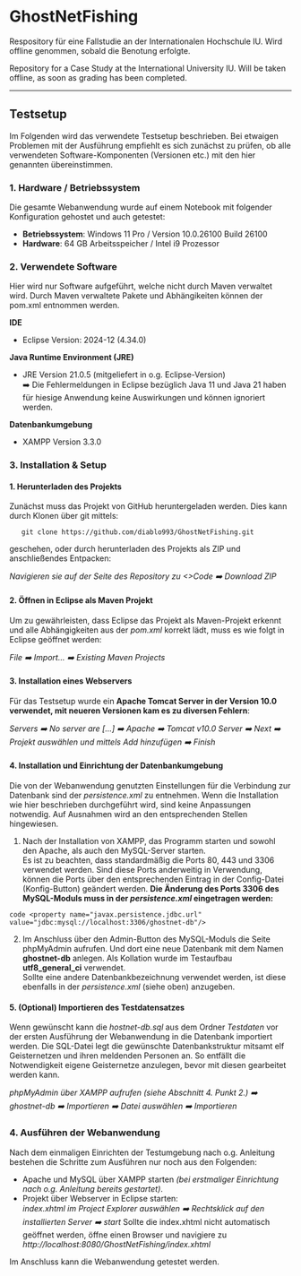 # GhostNetFishing

Respository für eine Fallstudie an der Internationalen Hochschule IU.
Wird offline genommen, sobald die Benotung erfolgte.

Repository for a Case Study at the International University IU.
Will be taken offline, as soon as grading has been completed.

---

## Testsetup

Im Folgenden wird das verwendete Testsetup beschrieben. Bei etwaigen Problemen mit der Ausführung empfiehlt es sich zunächst zu prüfen, ob alle verwendeten Software-Komponenten (Versionen etc.) mit den hier genannten übereinstimmen.

### 1. Hardware / Betriebssystem
Die gesamte Webanwendung wurde auf einem Notebook mit folgender Konfiguration gehostet und auch getestet:
- **Betriebssystem**: Windows 11 Pro / Version 10.0.26100 Build 26100
- **Hardware**: 64 GB Arbeitsspeicher / Intel i9 Prozessor  

### 2. Verwendete Software
Hier wird nur Software aufgeführt, welche nicht durch Maven verwaltet wird. Durch Maven verwaltete Pakete und Abhängikeiten können der  pom.xml entnommen werden.

**IDE**  
   - Eclipse Version: 2024-12 (4.34.0)

**Java Runtime Environment (JRE)**
   - JRE Version 21.0.5 (mitgeliefert in o.g. Eclipse-Version)<br> 
   :arrow_right: Die Fehlermeldungen in Eclipse bezüglich Java 11 und Java 21 haben für hiesige Anwendung keine Auswirkungen und können ignoriert werden. 

**Datenbankumgebung**
   - XAMPP Version 3.3.0 

### 3. Installation & Setup

#### 1. **Herunterladen des Projekts**
 
Zunächst muss das Projekt von GitHub heruntergeladen werden. Dies kann durch Klonen über git mittels: 
```shell
   git clone https://github.com/diablo993/GhostNetFishing.git 
```

geschehen, oder durch herunterladen des Projekts als ZIP und anschließendes Entpacken: <br>

*Navigieren sie auf der Seite des Repository zu <>Code :arrow_right: Download ZIP*

#### 2. Öffnen in Eclipse als Maven Projekt
Um zu gewährleisten, dass Eclipse das Projekt als Maven-Projekt erkennt und alle Abhängigkeiten aus der *pom.xml* korrekt lädt, muss es wie folgt in Eclipse geöffnet werden:<br>

*File :arrow_right: Import... :arrow_right: Existing Maven Projects*


#### 3. Installation eines Webservers
Für das Testsetup wurde ein **Apache Tomcat Server in der Version 10.0 verwendet, mit neueren Versionen kam es zu diversen Fehlern**:<br>

*Servers :arrow_right: No server are [...] :arrow_right: Apache :arrow_right: Tomcat v10.0 Server :arrow_right: Next :arrow_right: Projekt auswählen und mittels Add hinzufügen :arrow_right: Finish*

#### 4. Installation und Einrichtung der Datenbankumgebung
Die von der Webanwendung genutzten Einstellungen für die Verbindung zur Datenbank sind der *persistence.xml* zu entnehmen. Wenn die Installation wie hier beschrieben durchgeführt wird, sind keine Anpassungen notwendig. Auf Ausnahmen wird an den entsprechenden Stellen hingewiesen.

1. Nach der Installation von XAMPP, das Programm starten und sowohl den Apache, als auch den MySQL-Server starten. <br>
Es ist zu beachten, dass standardmäßig die Ports 80, 443 und 3306 verwendet werden. Sind diese Ports anderweitig in Verwendung, können die Ports über den entsprechenden Eintrag in der Config-Datei (Konfig-Button) geändert werden. **Die Änderung des Ports 3306 des MySQL-Moduls muss in der *persistence.xml* eingetragen werden:**

```code <property name="javax.persistence.jdbc.url" value="jdbc:mysql://localhost:3306/ghostnet-db"/>```

2. Im Anschluss über den Admin-Button des MySQL-Moduls die Seite phpMyAdmin aufrufen. Und dort eine neue Datenbank mit dem Namen **ghostnet-db** anlegen. Als Kollation wurde im Testaufbau **utf8_general_ci** verwendet. <br> Sollte eine andere Datenbankbezeichnung verwendet werden, ist diese ebenfalls in der *persistence.xml* (siehe oben) anzugeben.  

#### 5. (Optional) Importieren des Testdatensatzes
Wenn gewünscht kann die *hostnet-db.sql* aus dem Ordner *Testdaten* vor der ersten Ausführung der Webanwendung in die Datenbank importiert werden. Die SQL-Datei legt die gewünschte Datenbankstruktur mitsamt elf Geisternetzen und ihren meldenden Personen an. So entfällt die Notwendigkeit eigene Geisternetze anzulegen, bevor mit diesen gearbeitet werden kann.<br>

*phpMyAdmin über XAMPP aufrufen (siehe Abschnitt 4. Punkt 2.) :arrow_right: ghostnet-db :arrow_right: Importieren :arrow_right: Datei auswählen :arrow_right: Importieren*

### 4. Ausführen der Webanwendung

Nach dem einmaligen Einrichten der Testumgebung nach o.g. Anleitung bestehen die Schritte zum Ausführen nur noch aus den Folgenden:
- Apache und MySQL über XAMPP starten *(bei erstmaliger Einrichtung nach o.g. Anleitung bereits gestartet)*.
- Projekt über Webserver in Eclipse starten: <br>
*index.xhtml im Project Explorer auswählen :arrow_right: Rechtsklick auf den installierten Server :arrow_right: start*
Sollte die index.xhtml nicht automatisch geöffnet werden, öffne einen Browser und navigiere zu *http://localhost:8080/GhostNetFishing/index.xhtml*

Im Anschluss kann die Webanwendung getestet werden.
